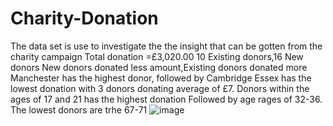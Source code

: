 # Charity-Donation
The data set is use to investigate the the insight that can be gotten from the charity campaign
Total donation =£3,020.00
10 Existing donors,16 New donors
New donors donated less amount,Existing donors  donated more
Manchester has the highest donor, followed by Cambridge
Essex has the lowest donation with 3 donors 
donating average of £7.
Donors within the ages of 17 and 21 has the highest donation
Followed by age rages of 32-36. The lowest donors are trhe 67-71
![image](https://github.com/user-attachments/assets/36e10068-c571-4ebd-a3c4-5b0459bfdc04)
